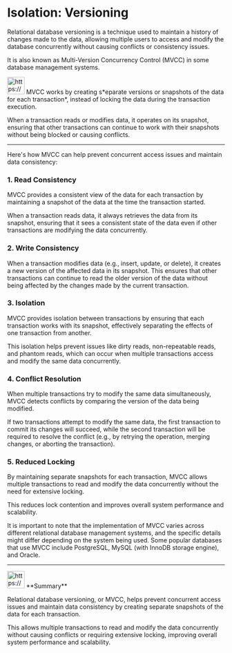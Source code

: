 # Isolation: Versioning

Relational database versioning is a technique used to maintain a history of changes made to the data, allowing multiple users to access and modify the database concurrently without causing conflicts or consistency issues.

It is also known as Multi-Version Concurrency Control (MVCC) in some database management systems.

<aside>
<img src="https://www.notion.so/icons/skull_purple.svg" alt="https://www.notion.so/icons/skull_purple.svg" width="40px" /> MVCC works by creating s*eparate versions or snapshots of the data for each transaction*, instead of locking the data during the transaction execution.

When a transaction reads or modifies data, it operates on its snapshot, ensuring that other transactions can continue to work with their snapshots without being blocked or causing conflicts.

</aside>

---

Here's how MVCC can help prevent concurrent access issues and maintain data consistency:

### 1. Read Consistency

MVCC provides a consistent view of the data for each transaction by maintaining a snapshot of the data at the time the transaction started.

When a transaction reads data, it always retrieves the data from its snapshot, ensuring that it sees a consistent state of the data even if other transactions are modifying the data concurrently.

### 2. Write Consistency

When a transaction modifies data (e.g., insert, update, or delete), it creates a new version of the affected data in its snapshot.
This ensures that other transactions can continue to read the older version of the data without being affected by the changes made by the current transaction.

### 3. Isolation

MVCC provides isolation between transactions by ensuring that each transaction works with its snapshot, effectively separating the effects of one transaction from another.

This isolation helps prevent issues like dirty reads, non-repeatable reads, and phantom reads, which can occur when multiple transactions access and modify the same data concurrently.

### 4. Conflict Resolution

When multiple transactions try to modify the same data simultaneously, MVCC detects conflicts by comparing the version of the data being modified.

If two transactions attempt to modify the same data, the first transaction to commit its changes will succeed, while the second transaction will be required to resolve the conflict (e.g., by retrying the operation, merging changes, or aborting the transaction).

### 5. Reduced Locking

By maintaining separate snapshots for each transaction, MVCC allows multiple transactions to read and modify the data concurrently without the need for extensive locking.

This reduces lock contention and improves overall system performance and scalability.

It is important to note that the implementation of MVCC varies across different relational database management systems, and the specific details might differ depending on the system being used. Some popular databases that use MVCC include PostgreSQL, MySQL (with InnoDB storage engine), and Oracle.

---

<aside>
<img src="https://www.notion.so/icons/skull_purple.svg" alt="https://www.notion.so/icons/skull_purple.svg" width="40px" /> **Summary**

Relational database versioning, or MVCC, helps prevent concurrent access issues and maintain data consistency by creating separate snapshots of the data for each transaction.

This allows multiple transactions to read and modify the data concurrently without causing conflicts or requiring extensive locking, improving overall system performance and scalability.

</aside>